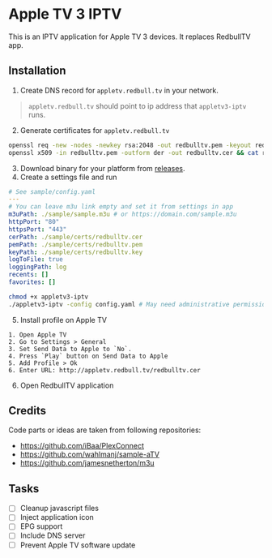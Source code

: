 # Apple TV 3 IPTV
This is an IPTV application for Apple TV 3 devices. It replaces RedbullTV app.

## Installation
1. Create DNS record for `appletv.redbull.tv` in your network.
> `appletv.redbull.tv` should point to ip address that `appletv3-iptv` runs.
2. Generate certificates for `appletv.redbull.tv`
```bash
openssl req -new -nodes -newkey rsa:2048 -out redbulltv.pem -keyout redbulltv.key -x509 -days 7300 -subj "/C=US/CN=appletv.redbull.tv"
openssl x509 -in redbulltv.pem -outform der -out redbulltv.cer && cat redbulltv.key >> redbulltv.pem
```
3. Download binary for your platform from [releases](https://github.com/ghokun/appletv3-iptv/releases).
4. Create a settings file and run
```yaml
# See sample/config.yaml
---
# You can leave m3u link empty and set it from settings in app
m3uPath: ./sample/sample.m3u # or https://domain.com/sample.m3u
httpPort: "80"
httpsPort: "443"
cerPath: ./sample/certs/redbulltv.cer
pemPath: ./sample/certs/redbulltv.pem
keyPath: ./sample/certs/redbulltv.key
logToFile: true
loggingPath: log
recents: []
favorites: []
```
```bash
chmod +x appletv3-iptv
./appletv3-iptv -config config.yaml # May need administrative permissions ports are under 1024
```
5. Install profile on Apple TV
```
1. Open Apple TV
2. Go to Settings > General
3. Set Send Data to Apple to `No`.
4. Press `Play` button on Send Data to Apple
5. Add Profile > Ok
6. Enter URL: http://appletv.redbull.tv/redbulltv.cer
```
6. Open RedbullTV application


## Credits
Code parts or ideas are taken from following repositories:
- https://github.com/iBaa/PlexConnect
- https://github.com/wahlmanj/sample-aTV
- https://github.com/jamesnetherton/m3u

## Tasks
- [ ] Cleanup javascript files
- [ ] Inject application icon
- [ ] EPG support
- [ ] Include DNS server
- [ ] Prevent Apple TV software update
